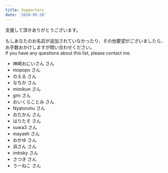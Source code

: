 ```yaml
---
title: Supporters
date: '2020-05-20'
---
```


支援して頂きありがとうございます。

もしあなたのお名前が追加されていなかったり、その他要望がございましたら、お手数おかけしますが問い合わせください。  
If you have any questions about this list, please contact me.

- 神崎おにいさん さん
- mopopo さん
- のえる さん
- なちか さん
- mimikun さん
- gmi さん
- おいくらことみ さん
- Nyatoruhu さん
- おたかん さん
- はりたそ さん
- suwa3 さん
- mayaeh さん
- おかゆ さん
- 浜さん さん
- imbsky さん
- さつき さん
- うーねこ さん

